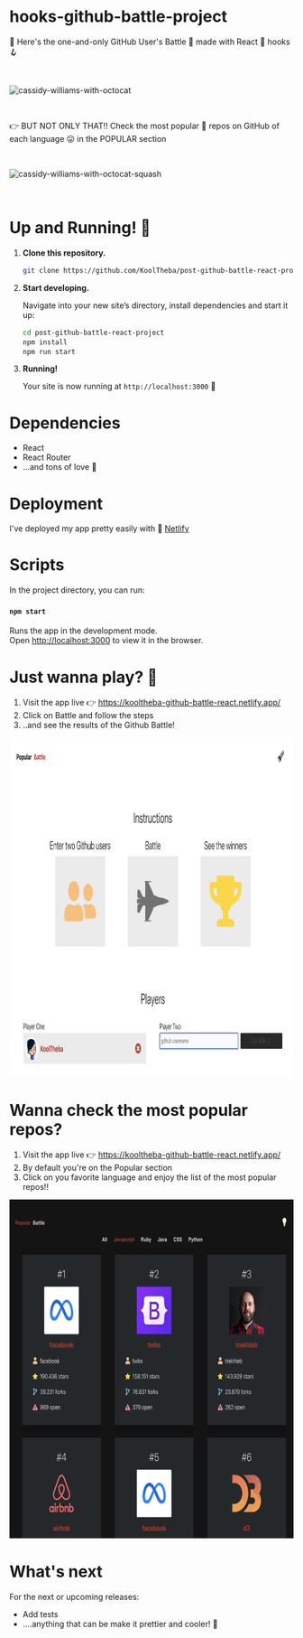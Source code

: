 # hooks-github-battle-project
🌈 Here's the one-and-only GitHub User's Battle 🥊 made with React 💅 hooks🪝

<br>
    <p>
        <img src='https://media.giphy.com/media/59bo7PVAiXHV59QCFG/giphy.gif' alt="cassidy-williams-with-octocat"/>
    </p>
</br>

👉 BUT NOT ONLY THAT!! Check the most popular 🦄 repos on GitHub of each language 😛 in the POPULAR section

<br>
    <p>
        <img src='https://media.giphy.com/media/zQOmyYc8TXzSBfrTFb/giphy.gif' alt="cassidy-williams-with-octocat-squash"/>
    </p>
</br>

# Up and Running! 🚀

1.  **Clone this repository.**

    ```sh
    git clone https://github.com/KoolTheba/post-github-battle-react-project.git
    ```

2.  **Start developing.**

    Navigate into your new site’s directory, install dependencies and start it up:

    ```sh
    cd post-github-battle-react-project
    npm install
    npm run start
    ```

3.  **Running!**

    Your site is now running at `http://localhost:3000` 🚀


# Dependencies
- React
- React Router
- ...and tons of love 💜

# Deployment
I've deployed my app pretty easily with 💚 [Netlify](https://app.netlify.com/)

# Scripts

In the project directory, you can run:

#### `npm start`

Runs the app in the development mode.
<br />
Open [http://localhost:3000](http://localhost:3000) to view it in the browser.

# Just wanna play? 🎠

1. Visit the app live 👉 https://kooltheba-github-battle-react.netlify.app/
2. Click on Battle and follow the steps
3. ..and see the results of the Github Battle!

<p align="center">
  <img alt="Github Battle app" height="600" src="other/github-battle.png">
</p>

# Wanna check the most popular repos?
1. Visit the app live 👉 https://kooltheba-github-battle-react.netlify.app/
2. By default you're on the Popular section
3. Click on you favorite language and enjoy the list of the most popular repos!!

<p align="center">
  <img alt="Github Battle app" height="600" src="other/popular-repos.png">
</p>

# What's next
For the next or upcoming releases:
- Add tests
- ....anything that can be make it prettier and cooler! 💅